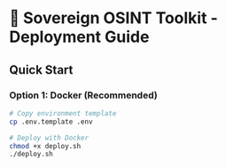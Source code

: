 # 🚀 Sovereign OSINT Toolkit - Deployment Guide

## Quick Start

### Option 1: Docker (Recommended)
```bash
# Copy environment template
cp .env.template .env

# Deploy with Docker
chmod +x deploy.sh
./deploy.sh